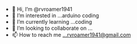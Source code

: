 - 👋 Hi, I’m @rvroamer1941
- 👀 I’m interested in ...arduino coding
- 🌱 I’m currently learning ...coding
- 💞️ I’m looking to collaborate on ...
- 📫 How to reach me ...rvroamer1941@gmail.com

<!---
rvroamer1941/rvroamer1941 is a ✨ special ✨ repository because its `README.md` (this file) appears on your GitHub profile.
You can click the Preview link to take a look at your changes.
--->
